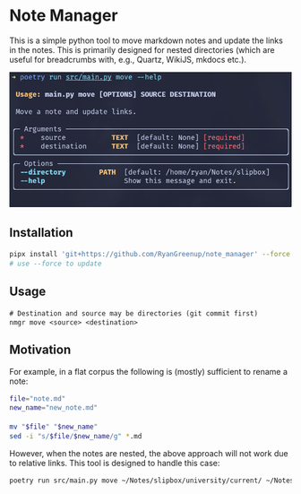 # Note Manager

This is a simple python tool to move markdown notes and update the links in the notes. This is primarily designed for nested directories (which are useful for breadcrumbs with, e.g., Quartz, WikiJS, mkdocs etc.).

![cli](assets/cli.png)

## Installation

```bash
pipx install 'git+https://github.com/RyanGreenup/note_manager' --force
# use --force to update
```

## Usage

```
# Destination and source may be directories (git commit first)
nmgr move <source> <destination>
```


## Motivation
For example, in a flat corpus the following is (mostly) sufficient to rename a note:

```bash
file="note.md"
new_name="new_note.md"

mv "$file" "$new_name"
sed -i "s/$file/$new_name/g" *.md
```

However, when the notes are nested, the above approach will not work due to relative links. This tool is designed to handle this case:


```bash
poetry run src/main.py move ~/Notes/slipbox/university/current/ ~/Notes/slipbox/university/2024/
```


